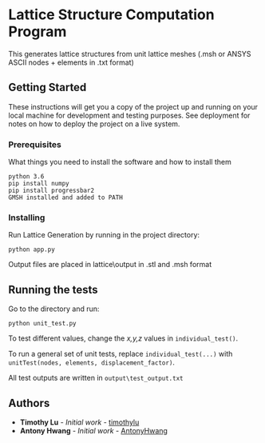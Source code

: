 # Lattice Structure Computation Program

This generates lattice structures from unit lattice meshes (.msh or ANSYS ASCII nodes + elements in .txt format)

## Getting Started

These instructions will get you a copy of the project up and running on your local machine for development and testing purposes. See deployment for notes on how to deploy the project on a live system.

### Prerequisites

What things you need to install the software and how to install them

```
python 3.6
pip install numpy
pip install progressbar2
GMSH installed and added to PATH
```

### Installing

Run Lattice Generation by running in the project directory:

```
python app.py
```

Output files are placed in lattice\output in .stl and .msh format

## Running the tests

Go to the directory and run:

```
python unit_test.py
```

To test different values, change the *x,y,z* values in `individual_test()`. 

To run a general set of unit tests,  replace `individual_test(...)` with `unitTest(nodes, elements, displacement_factor)`.

All test outputs are written in `output\test_output.txt`

## Authors

* **Timothy Lu** - *Initial work* - [timothylu](https://github.com/timothylu)
* **Antony Hwang** - *Initial work* - [AntonyHwang](https://github.com/AntonyHwang)
